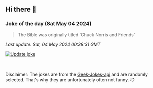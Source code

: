 ## Hi there 👋

### Joke of the day (Sat May 04 2024)
<!-- joke -->
>The Bible was originally titled 'Chuck Norris and Friends'
<!-- /joke -->

*Last update: Sat, 04 May 2024 00:38:31 GMT*

[![Update joke](https://github.com/nclskfm/nclskfm/actions/workflows/joke.yml/badge.svg)](https://github.com/nclskfm/nclskfm/actions/workflows/joke.yml)

<br><br>
Disclaimer: The jokes are from the [Geek-Jokes-api](https://github.com/sameerkumar18/geek-joke-api) and are randomly selected. That's why they are unfortunately often not funny. :D
